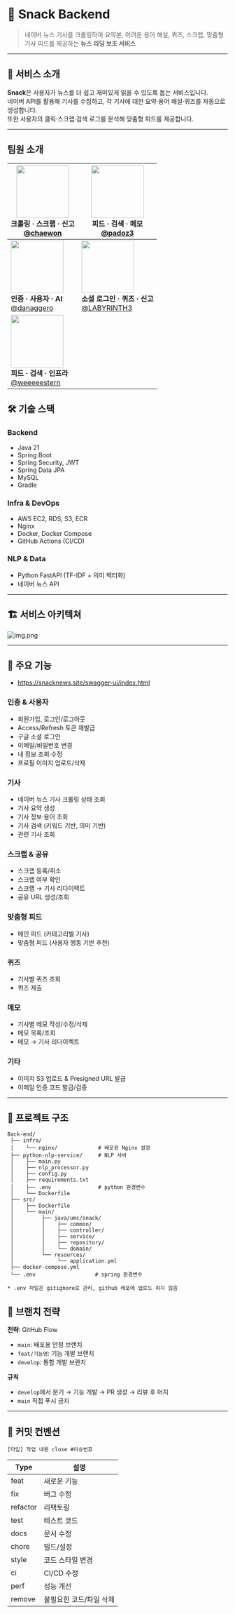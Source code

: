 # 📰 Snack Backend

> 네이버 뉴스 기사를 크롤링하여 요약본, 어려운 용어 해설, 퀴즈, 스크랩, 맞춤형 기사 피드를 제공하는 **뉴스 리딩 보조 서비스**

---

## 🚀 서비스 소개

**Snack**은 사용자가 뉴스를 더 쉽고 재미있게 읽을 수 있도록 돕는 서비스입니다.  
네이버 API를 활용해 기사를 수집하고, 각 기사에 대한 요약·용어 해설·퀴즈를 자동으로 생성합니다.  
또한 사용자의 클릭·스크랩·검색 로그를 분석해 맞춤형 피드를 제공합니다.

---
## 팀원 소개

| <img src="image/img_4.png" width="120"/> <br> **크롤링 · 스크랩 · 신고** <br> [@chaewon](https://github.com/sungchaewon) | <img src="image/img_3.png" width="120"/> <br> **피드 · 검색 · 메모** <br> [@padoz3](https://github.com/padoz3) |
|---|---|
| <img src="image/img_1.png" width="120"/> <br> **인증 · 사용자 · AI** <br> [@danaggero](https://github.com/danaggero) | <img src="image/img_5.png" width="120"/> <br> **소셜 로그인 · 퀴즈 · 신고** <br> [@LABYRINTH3](https://github.com/LABYRINTH3) |
| <img src="image/img_2.png" width="120"/> <br> **피드 · 검색 · 인프라** <br> [@weeeeestern](https://github.com/weeeeestern) |  |

## 🛠 기술 스택

### Backend
- Java 21
- Spring Boot
- Spring Security, JWT
- Spring Data JPA
- MySQL
- Gradle

### Infra & DevOps
- AWS EC2, RDS, S3, ECR
- Nginx
- Docker, Docker Compose
- GitHub Actions (CI/CD)

### NLP & Data
- Python FastAPI (TF-IDF + 의미 벡터화)
- 네이버 뉴스 API

---
## 🏗 서비스 아키텍쳐
![img.png](image/img.png)

---
## 📌 주요 기능 
- https://snacknews.site/swagger-ui/index.html

### 인증 & 사용자
- 회원가입, 로그인/로그아웃
- Access/Refresh 토큰 재발급
- 구글 소셜 로그인
- 이메일/비밀번호 변경
- 내 정보 조회·수정
- 프로필 이미지 업로드/삭제

### 기사
- 네이버 뉴스 기사 크롤링 상태 조회
- 기사 요약 생성
- 기사 정보·용어 조회
- 기사 검색 (키워드 기반, 의미 기반)
- 관련 기사 조회

### 스크랩 & 공유
- 스크랩 등록/취소
- 스크랩 여부 확인
- 스크랩 → 기사 리다이렉트
- 공유 URL 생성/조회

### 맞춤형 피드
- 메인 피드 (카테고리별 기사)
- 맞춤형 피드 (사용자 행동 기반 추천)

### 퀴즈
- 기사별 퀴즈 조회
- 퀴즈 제출

### 메모
- 기사별 메모 작성/수정/삭제
- 메모 목록/조회
- 메모 → 기사 리다이렉트

### 기타
- 이미지 S3 업로드 & Presigned URL 발급
- 이메일 인증 코드 발급/검증

---

## 📂 프로젝트 구조

```plaintext
Back-end/
 ├── infra/
 │    └── nginx/             # 배포용 Nginx 설정
 ├── python-nlp-service/     # NLP 서버
 │    ├── main.py
 │    ├── nlp_processor.py
 │    ├── config.py
 │    ├── requirements.txt
 │    ├── .env               # python 환경변수
 │    └── Dockerfile
 ├── src/
 │    ├── Dockerfile
 │    └── main/
 │         ├── java/umc/snack/
 │         │    ├── common/
 │         │    ├── controller/
 │         │    ├── service/
 │         │    ├── repository/
 │         │    └── domain/
 │         └── resources/
 │              └── application.yml
 ├── docker-compose.yml
 └── .env                   # spring 환경변수

* .env 파일은 gitignore로 관리, github 레포에 업로드 하지 않음
```

## 🌱 브랜치 전략
**전략**: GitHub Flow
- `main`: 배포용 안정 브랜치
- `feat/기능명`: 기능 개발 브랜치
- `develop`: 통합 개발 브랜치

**규칙**
- `develop`에서 분기 → 기능 개발 → PR 생성 → 리뷰 후 머지
- `main` 직접 푸시 금지

---

## 💬 커밋 컨벤션

`[타입] 작업 내용 close #이슈번호`

| Type     | 설명 |
|----------|------|
| feat     | 새로운 기능 |
| fix      | 버그 수정 |
| refactor | 리팩토링 |
| test     | 테스트 코드 |
| docs     | 문서 수정 |
| chore    | 빌드/설정 |
| style    | 코드 스타일 변경 |
| ci       | CI/CD 수정 |
| perf     | 성능 개선 |
| remove   | 불필요한 코드/파일 삭제 |
